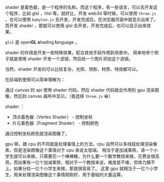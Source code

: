 
shader 是着色器，是一个程序的名称。而这个程序，有一些语言，可以去开发这个程序，比如 glsl ，hlsl 等。就好比，开发 web3d 等时候，可以使用 `three.js` ，也可以使用 `babylon.js` 去开发，开发完成后，在浏览器页面中就显示出来了。而开发 shader ，那就可以使用 glsl 去开发，开发完成后，也可以显示出来效果。

`glsl` 是 open**GL** **s**hading **l**anguage 。

shader 的作用是开发一些特殊效果，配合其他手段作用到场景中。
简单地举个例子就是使用 shader 开发一个滤镜，然后给一个图片添加这个滤镜。

当然，shader 开发的可以比较复杂，光照、阴影、材质、特效都可以。

在前端到使用可以简单理解为：

通过 canvas 的 api 使用 shader 代码，然后 shader 代码就会作用到 gpu 渲染图像，然后到 canvas 画布中显示。（我选择 `three.js` 😁）

shader ：
- 顶点着色器（Vertex Shader） - 控制坐标
- 片元着色器（Fragment Shader） - 控制颜色

通过控制坐标颜色就渲染图像了。


gpu 嘛，跟 cpu 的不同就是处理事情上的方法。cpu 自然可以多线程处理渲染像素，但是渲染图像这个事情对于 cpu 来说太低端。
相当于是加减乘除，请一个小学生就可以来做，只需要花一个棒棒糖，为什么要一个数学教授来做，花费会很高昂。而如果有一亿个加减乘除，相对于一个教授来说，难度是不难，但体力跟不上。如果分给一亿个小学生来做，那就很容易了。
这里 gpu 就相当于一亿个小学生，用来处理渲染图像这个事情刚刚好，用于基础的大量运算。
